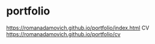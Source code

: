 # portfolio
https://romanadamovich.github.io/portfolio/index.html CV
https://romanadamovich.github.io/portfolio/cv
